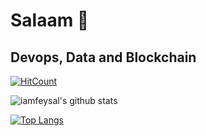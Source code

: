   # Salaam 👋

## Devops, Data and Blockchain

[![HitCount](http://hits.dwyl.com/iamfeysal/iamfeysal.svg)](http://hits.dwyl.com/iamfeysal/iamfeysal)


![iamfeysal's github stats](https://github-readme-stats.vercel.app/api?username=iamfeysal&count_private=true)

[![Top Langs](https://github-readme-stats.vercel.app/api/top-langs/?username=iamfeysal)](https://github.com/iamfeysal/github_stats)



